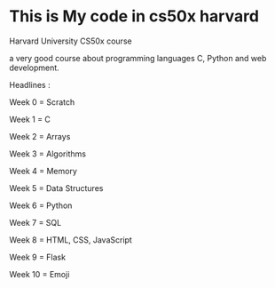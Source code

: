 # This is My code in cs50x harvard

Harvard University CS50x course

a very good course about programming languages ​​C, Python and web development.

Headlines :

Week 0 = Scratch

Week 1 = C

Week 2 = Arrays

Week 3 = Algorithms

Week 4 = Memory

Week 5 = Data Structures

Week 6 = Python

Week 7 = SQL

Week 8 = HTML, CSS, JavaScript

Week 9 = Flask

Week 10 = Emoji
